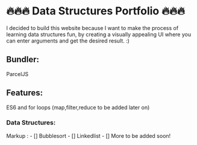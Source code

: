 # 🔥🔥🔥 Data Structures Portfolio 🔥🔥🔥 #

I decided to build this website because I want to make the process of learning data structures fun, by creating a visually appealing UI where you can enter arguments and get the desired result. :)


## Bundler: ##

ParcelJS

## Features: ## 

ES6 and for loops (map,filter,reduce to be added later on)

### Data Structures: ###

Markup : - [] Bubblesort 
         - [] Linkedlist
         - [] More to be added soon! 
